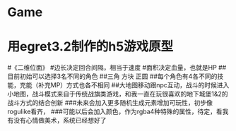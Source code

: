 # Game
# 用egret3.2制作的h5游戏原型
#《二维位面》
#边长决定回合间隔，相当于速度
#面积决定血量，也就是HP
##目前初始可以选择3名不同的角色
##三角 方块 正圆
##每个角色有4各不同的技能，充能（补充MP）方式也各不相同
##大地图移动跟npc互动，战斗的时候进入小地图，战斗模式来自于传统战旗类游戏，和我一直在玩很喜欢的地下城堡1&2的战斗方式的结合创新
###未来会加入更多随机生成元素增加可玩性，初步像rogulike看齐，
###可能以后会加入颜色，作为rgba4种特殊的属性，待定，看我有没有心情做美术，系统已经想好了
